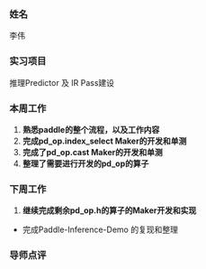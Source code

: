 ### 姓名

李伟

### 实习项目

推理Predictor 及 IR Pass建设

### 本周工作

1. **熟悉paddle的整个流程，以及工作内容**
2. **完成pd_op.index_select Maker的开发和单测**
3. **完成了pd_op.cast Maker的开发和单测**
4. **整理了需要进行开发的pd_op的算子**


### 下周工作

1. **继续完成剩余pd_op.h的算子的Maker开发和实现**

  - 完成Paddle-Inference-Demo 的复现和整理


### 导师点评